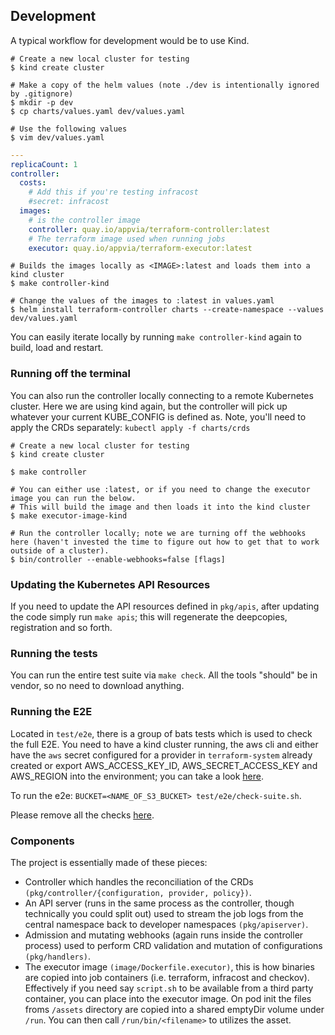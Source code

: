 ## Development

A typical workflow for development would be to use Kind.

```shell
# Create a new local cluster for testing
$ kind create cluster

# Make a copy of the helm values (note ./dev is intentionally ignored by .gitignore)
$ mkdir -p dev
$ cp charts/values.yaml dev/values.yaml

# Use the following values
$ vim dev/values.yaml
```

```YAML
---
replicaCount: 1
controller:
  costs:
    # Add this if you're testing infracost
    #secret: infracost
  images:
    # is the controller image
    controller: quay.io/appvia/terraform-controller:latest
    # The terraform image used when running jobs
    executor: quay.io/appvia/terraform-executor:latest
```

```shell
# Builds the images locally as <IMAGE>:latest and loads them into a kind cluster
$ make controller-kind

# Change the values of the images to :latest in values.yaml
$ helm install terraform-controller charts --create-namespace --values dev/values.yaml
```

You can easily iterate locally by running `make controller-kind` again to build, load and restart.

### Running off the terminal

You can also run the controller locally connecting to a remote Kubernetes cluster. Here we are using kind again, but the controller will pick up whatever your current KUBE_CONFIG is defined as. Note, you'll need to apply the CRDs separately: `kubectl apply -f charts/crds`

```shell
# Create a new local cluster for testing
$ kind create cluster

$ make controller

# You can either use :latest, or if you need to change the executor image you can run the below.
# This will build the image and then loads it into the kind cluster
$ make executor-image-kind

# Run the controller locally; note we are turning off the webhooks here (haven't invested the time to figure out how to get that to work outside of a cluster).
$ bin/controller --enable-webhooks=false [flags]
```

### Updating the Kubernetes API Resources

If you need to update the API resources defined in `pkg/apis`, after updating the code simply run `make apis`; this will regenerate the deepcopies, registration and so forth.

### Running the tests

You can run the entire test suite via `make check`. All the tools "should" be in vendor, so no need to download anything.

### Running the E2E

Located in `test/e2e`, there is a group of bats tests which is used to check the full E2E. You need to have a kind cluster running, the aws cli and either have the `aws` secret configured for a provider in `terraform-system` already created or export AWS_ACCESS_KEY_ID, AWS_SECRET_ACCESS_KEY and AWS_REGION into the environment; you can take a look [here](test/e2e/integration/provider.bats).

To run the e2e: `BUCKET=<NAME_OF_S3_BUCKET> test/e2e/check-suite.sh`.

Please remove all the checks [here](e2e/test/integration).

### Components

The project is essentially made of these pieces:

* Controller which handles the reconciliation of the CRDs `(pkg/controller/{configuration, provider, policy})`.
* An API server (runs in the same process as the controller, though technically you could split out) used to stream the job logs from the central namespace back to developer namespaces `(pkg/apiserver)`.
* Admission and mutating webhooks (again runs inside the controller process) used to perform CRD validation and mutation of configurations `(pkg/handlers)`.
* The executor image `(image/Dockerfile.executor)`, this is how binaries are copied into job containers (i.e. terraform, infracost and checkov). Effectively if you need say `script.sh` to be available from a third party container, you can place into the executor image. On pod init the files froms `/assets` directory are copied into a shared emptyDir volume under `/run`. You can then call `/run/bin/<filename>` to utilizes the asset.
